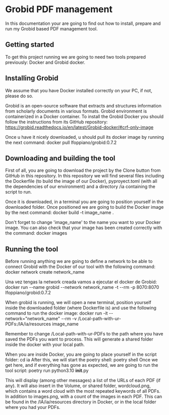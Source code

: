 # Grobid PDF management
In this documentation your are going to find out how to install, prepare and run my Grobid based PDF management tool.

## Getting started
To get this project running we are going to need two tools prepared previously: Docker and Grobid docker.

## Installing Grobid
We assume that you have Docker installed correctly on your PC, if not, please do so.

Grobid is an open-source software that extracts and structures information from scholarly documents in various formats. Grobid environment is containerized in a Docker container. To install the Grobid Docker you should follow the instructions from its GitHub repository: https://grobid.readthedocs.io/en/latest/Grobid-docker/#crf-only-image

Once u have it nicely downloaded, u should pull its docker image by running the next command: docker pull lfoppiano/grobid:0.7.2

## Downloading and building the tool
First of all, you are going to download the project by the Clone button from GitHub in this repository. In this repository we will find several files including the Dockerfile (to build the image of our Docker), pyproyect.toml (with all the dependencies of our environment) and a directory /ia containing the script to run.

Once it is downloaded, in a terminal you are going to position yourself in the downloaded folder. Once positioned we are going to build the Docker image by the next command: docker build -t image_name .

Don't forget to change 'image_name' to the name you want to your Docker image.
You can also check that your image has been created correctly with the command: docker images

## Running the tool
Before running anything we are going to define a network to be able to connect Grobid with the Docker of our tool with the following command: docker network create network_name

Una vez tengas la network creada vamos a ejecutar el docker de Grobid: docker run --name grobid --network network_name -t --rm -p 8070:8070 lfoppiano/grobid:0.7.2

When grobid is running, we will open a new terminal, position yourself inside the downloaded folder (where Dockerfile is) and use the following command to run the docker image: docker run -it --network="network_name" --rm -v /Local-path-with-ur-PDFs:/IA/ia/resources image_name

Remember to change /Local-path-with-ur-PDFs to the path where you have saved the PDFs you want to process. This will generate a shared folder inside the docker with your local path.

When you are inside Docker, you are going to place yourself in the script folder: cd ia
After this, we will start the poetry shell: poetry shell
Once we get here, and if everything has gone as expected, we are going to run the tool script: poetry run python3.10 __init__.py

This will display (among other messages) a list of the URLs of each PDF (if any). It will also insert in the Volume, or shared folder, wordcloud.png, which contains a word cloud with the most repeated keywords of all PDFs. In addition to images.png, with a count of the images in each PDF. This can be found in the /IA/ia/resources directory in Docker, or in the local folder where you had your PDFs.
